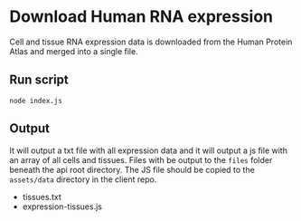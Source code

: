 # Download Human RNA expression

Cell and tissue RNA expression data is downloaded from the Human Protein Atlas and merged into a single file.

## Run script

```
node index.js
```

## Output

It will output a txt file with all expression data and it will output a js file with an array of all cells and tissues. Files with be output to the `files` folder beneath the api root directory. The JS file should be copied to the `assets/data` directory in the client repo.

* tissues.txt
* expression-tissues.js
